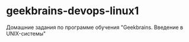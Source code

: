 # geekbrains-devops-linux1
Домашние задания по программе обучения "Geekbrains. Введение в UNIX-системы"
